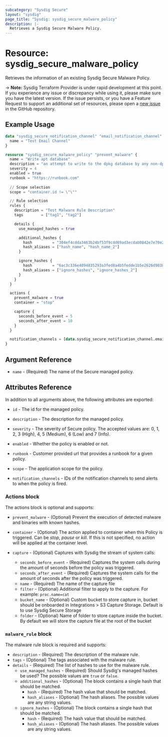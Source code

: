 ```yaml
---
subcategory: "Sysdig Secure"
layout: "sysdig"
page_title: "Sysdig: sysdig_secure_malware_policy"
description: |-
  Retrieves a Sysdig Secure Malware Policy.
---
```


# Resource: sysdig_secure_malware_policy

Retrieves the information of an existing Sysdig Secure Malware Policy.

-> **Note:** Sysdig Terraform Provider is under rapid development at this point. If you experience any issue or discrepancy while using it, please make sure you have the latest version. If the issue persists, or you have a Feature Request to support an additional set of resources, please open a [new issue](https://github.com/sysdiglabs/terraform-provider-sysdig/issues/new) in the GitHub repository.

## Example Usage

```terraform
data "sysdig_secure_notification_channel" "email_notification_channel" {
  name = "Test Email Channel"
}

resource "sysdig_secure_malware_policy" "prevent_malware" {
  name = "Write apt database"
  description = "an attempt to write to the dpkg database by any non-dpkg related program"
  severity = 4
  enabled = true
  runbook = "https://runbook.com"
  
  // Scope selection
  scope = "container.id != \"\""

  // Rule selection
  rules {
    description = "Test Malware Rule Description"
    tags        = ["tag1", "tag2"]

    details {
      use_managed_hashes = true

      additional_hashes {
        hash         = "304ef4cdda3463b24bf53f9cdd69ad3ecdab0842e7e70e2f3cfbb9f14e1c4ae6"
        hash_aliases = ["hash_name", "hash_name_2"]
      }

      ignore_hashes {
        hash         = "6ac3c336e4094835293a3fed8a4b5fedde1b5e2626d9838fed50693bba00af0e"
        hash_aliases = ["ignore_hashes", "ignore_hashes_2"]
      }
    }
  }

  actions {
    prevent_malware = true
    container = "stop"

    capture {
      seconds_before_event = 5
      seconds_after_event = 10
    }
  }

  notification_channels = [data.sysdig_secure_notification_channel.email_notification_channel.id]
}
```

## Argument Reference

* `name` - (Required) The name of the Secure managed policy.

## Attributes Reference

In addition to all arguments above, the following attributes are exported:

* `id` - The id for the managed policy.

* `description` - The description for the managed policy.

* `severity` -  The severity of Secure policy. The accepted values
    are: 0, 1, 2, 3 (High), 4, 5 (Medium), 6 (Low) and 7 (Info).

* `enabled` - Whether the policy is enabled or not.

* `runbook` - Customer provided url that provides a runbook for a given policy.

* `scope` - The application scope for the policy.

* `notification_channels` - IDs of the notification channels to send alerts to
    when the policy is fired.

### Actions block

The actions block is optional and supports:

* `prevent_malware` - (Optional) Prevent the execution of detected malware and binaries with known hashes.

* `container` - (Optional) The action applied to container when this Policy is
    triggered. Can be *stop*, *pause* or *kill*. If this is not specified,
    no action will be applied at the container level.

* `capture` - (Optional) Captures with Sysdig the stream of system calls:
    * `seconds_before_event` - (Required) Captures the system calls during the
    amount of seconds before the policy was triggered.
    * `seconds_after_event` - (Required) Captures the system calls for the amount
    of seconds after the policy was triggered.
    * `name` - (Required) The name of the capture file
    * `filter` - (Optional) Additional filter to apply to the capture. For example: `proc.name=cat`
    * `bucket_name` - (Optional) Custom bucket to store capture in, 
    bucket should be onboarded in Integrations > S3 Capture Storage. Default is to use Sysdig Secure Storage 
    * `folder` - (Optional) Name of folder to store capture inside the bucket. 
    By default we will store the capture file at the root of the bucket

### `malware_rule` block

The malware rule block is required and supports:

* `description` - (Required) The description of the malware rule.
* `tags` - (Optional) The tags associated with the malware rule.
* `details` - (Required) The list of hashes to use for the malware rule.
    * `use_managed_hashes` - (Required) Should Sysdig's managed hashes be used? The possible values are `true` or `false`.
    * `additional_hashes` - (Optional) The block contains a single hash that should be matched.
        * `hash` - (Required) The hash value that should be matched.
        * `hash_aliases` - (Optional) The hash aliases. The possible values are any string values.
    * `ignore_hashes` - (Optional) The block contains a single hash that should be matched.
        * `hash` - (Required) The hash value that should be matched.
        * `hash_aliases` - (Optional) The hash aliases. The possible values are any string values.

